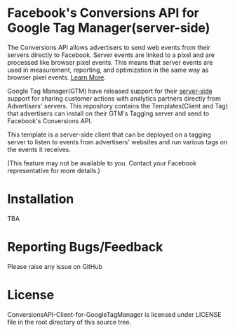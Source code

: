# Facebook's Conversions API for Google Tag Manager(server-side)

The Conversions API allows advertisers to send web events from their servers directly to Facebook. Server events are linked to a pixel and are processed like browser pixel events. This means that server events are used in measurement, reporting, and optimization in the same way as browser pixel events. [Learn More](https://developers.facebook.com/docs/marketing-api/conversions-api).

Google Tag Manager(GTM) have released support for their [server-side](https://developers.google.com/tag-manager/serverside/) support for sharing customer actions with analytics partners directly from Advertisers' servers. This repository contains the Templates(Client and Tag) that advertisers can install on their GTM's Tagging server and send to Facebook's Conversions API.

This template is a server-side client that can be deployed on a tagging server to listen to events from advertisers' websites and run various tags on the events it receives.

(This feature may not be available to you. Contact your Facebook representative for more details.)

# Installation

TBA

# Reporting Bugs/Feedback
Please raise any issue on GitHub

# License
ConversionsAPI-Client-for-GoogleTagManager is licensed under LICENSE file in the root directory of this source tree.
